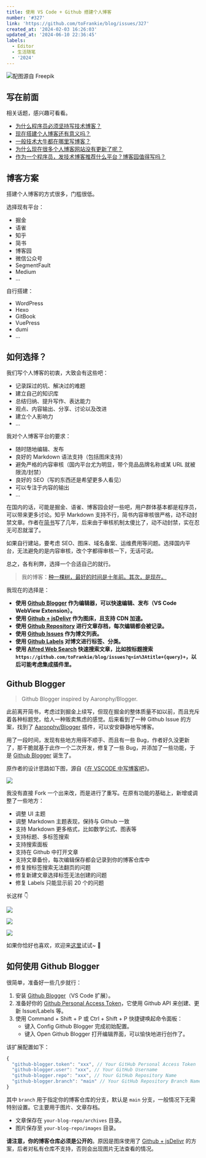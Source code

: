 ```yaml
---
title: 使用 VS Code + Github 搭建个人博客
number: '#327'
link: 'https://github.com/toFrankie/blog/issues/327'
created_at: '2024-02-03 16:26:03'
updated_at: '2024-06-10 22:36:45'
labels:
  - Editor
  - 生活随笔
  - '2024'
---
```


![配图源自 Freepik](https://cdn.jsdelivr.net/gh/toFrankie/blog@main/images/2024/2/1706956091868.jpg)

## 写在前面

相关话题，感兴趣可看看。

- [为什么程序员必须坚持写技术博客？](https://www.zhihu.com/question/624259381)
- [现在搭建个人博客还有意义吗？](https://www.zhihu.com/question/359954102)
- [一般技术大牛都在哪里写博客？](https://www.zhihu.com/question/22795144)
- [为什么现在很多个人博客网站没有更新了呢？](https://www.zhihu.com/question/656111884)
- [作为一个程序员，发技术博客推荐什么平台？博客园值得写吗？](https://www.zhihu.com/question/652884046)

## 博客方案

搭建个人博客的方式很多，门槛很低。

选择现有平台：

- 掘金
- 语雀
- 知乎
- 简书
- 博客园
- 微信公众号
- SegmentFault
- Medium
- ...

自行搭建：

- WordPress
- Hexo
- GitBook
- VuePress
- dumi
- ...

## 如何选择？

我们写个人博客的初衷，大致会有这些吧：

- 记录踩过的坑、解决过的难题
- 建立自己的知识库
- 总结归纳、提升写作、表达能力
- 观点、内容输出、分享、讨论以及改进
- 建立个人影响力
- ...

我对个人博客平台的要求：

- 随时随地编辑、发布
- 良好的 Markdown 语法支持（包括图床支持）
- 避免严格的内容审核（国内平台尤为明显，带个竞品品牌名称或某 URL 就被限流/封禁）
- 良好的 SEO（写的东西还是希望更多人看见）
- 可以专注于内容的输出
- ...

在国内的话，可能是掘金、语雀、博客园会好一些吧，用户群体基本都是程序员，可以带来更多讨论。知乎 Markdown 支持不行，简书内容审核很严格，动不动封禁文章。作者在[简书](https://www.jianshu.com/u/f4dac74bd955)写了几年，后来由于审核机制太傻比了，动不动封禁，实在忍无可忍就溜了。

如果自行建站，要考虑 SEO、图床、域名备案、运维费用等问题。选择国内平台，无法避免的是内容审核，改个字都得审核一下，无话可说。

总之，各有利弊，选择一个合适自己的就行。

> 我的博客：[种一棵树，最好的时间是十年前。其次，是现在。](https://github.com/toFrankie/blog)

我现在的选择是：

- **使用 [Github Blogger](https://marketplace.visualstudio.com/items?itemName=Frankie.github-blogger) 作为编辑器，可以快速编辑、发布（VS Code WebView Extension）。**
- **使用 [Github + jsDelivr](https://www.jsdelivr.com/?docs=gh) 作为图床，且支持 CDN 加速。**
- **使用 [Github Repository](https://github.com/toFrankie/blog) 进行文章存档，每次编辑都会被记录。**
- **使用 [Github Issues](https://github.com/toFrankie/blog/issues) 作为博文列表。**
- **使用 [Github Labels](https://github.com/toFrankie/blog/labels) 对博文进行标签、分类。**
- **使用 [Alfred Web Search](https://www.alfredapp.com/help/features/web-search/) 快速搜索文章，比如按标题搜索 `https://github.com/toFrankie/blog/issues?q=in%3Atitle+{query}+`，以后可能考虑集成插件里。**

## Github Blogger

> Github Blogger inspired by Aaronphy/Blogger.

此前离开简书，考虑过到掘金上续写，但现在掘金的整体质量不如以前，而且充斥着各种标题党，给人一种贩卖焦虑的感觉。后来看到了一种 Github Issue 的方案，找到了 [Aaronphy/Blogger](https://github.com/Aaronphy/Blogger) 插件，可以安安静静地写博客。

用了一段时间，发现有些地方用得不顺手、而且有一些 Bug，作者好久没更新了，那干脆就基于此作一个二次开发，修复了一些 Bug，并添加了一些功能，于是 [Github Blogger](https://github.com/toFrankie/github-blogger) 诞生了。

原作者的设计思路如下图，源自《[在 VSCODE 中写博客吧](https://zhuanlan.zhihu.com/p/358347337)》。

![](https://cdn.jsdelivr.net/gh/toFrankie/blog@main/images/2024/2/1706953309265.png)

我没有直接 Fork 一个出来改，而是进行了重写。在原有功能的基础上，新增或调整了一些地方：

- 调整 UI 主题
- 调整 Markdown 主题表现，保持与 Github 一致
- 支持 Markdown 更多格式，比如数学公式、图表等
- 支持标题、多标签搜索
- 支持搜索面板
- 支持在 Github 中打开文章
- 支持文章备份，每次编辑保存都会记录到你的博客仓库中
- 修复按标签搜索无法翻页的问题
- 修复新建文章选择标签无法创建的问题
- 修复 Labels 只能显示前 20 个的问题

长这样 👇

![](https://cdn.jsdelivr.net/gh/toFrankie/blog@main/images/2024/2/1706954692789.png)

![](https://cdn.jsdelivr.net/gh/toFrankie/blog@main/images/2024/2/1706954716063.png)

![](https://cdn.jsdelivr.net/gh/toFrankie/blog@main/images/2024/2/1706954736043.png)

如果你恰好也喜欢，欢迎来[这里](https://github.com/toFrankie/github-blogger)试试~ 👋

## 如何使用 Github Blogger

很简单，准备好一些几步就行：

1. 安装 [Github Blogger](https://marketplace.visualstudio.com/items?itemName=Frankie.github-blogger)（VS Code 扩展）。
2. 准备好你的 [Github Personal Access Token](https://docs.github.com/zh/authentication/keeping-your-account-and-data-secure/managing-your-personal-access-tokens)，它使用 Github API 来创建、更新 Issue/Labels 等。
3. 使用 Command + Shift + P 或 Ctrl + Shift + P 快捷键唤起命令面板：
    - 键入 Config Github Blogger 完成初始配置。
    - 键入 Open Github Blogger 打开编辑界面，可以愉快地进行创作了。

该扩展配置如下：

```js
{
  "github-blogger.token": "xxx", // Your GitHub Personal Access Token
  "github-blogger.user": "xxx", // Your GitHub Username
  "github-blogger.repo": "xxx", // Your GitHub Repository Name
  "github-blogger.branch": "main" // Your GitHub Repository Branch Name
}
```

其中 `branch` 用于指定你的博客仓库的分支，默认是 `main` 分支，一般情况下无需特别设置。它主要用于图片、文章存档。

- 文章保存在 `your-blog-repo/archives` 目录。
- 图片保存至 `your-blog-repo/images` 目录。

**请注意，你的博客仓库必须是公开的**。原因是图床使用了 [Github + jsDelivr](https://www.jsdelivr.com/?docs=gh) 的方案，后者对私有仓库不支持，否则会出现图片无法查看的情况。

<!--

## 写一个 VS Code WebView Extension 需要注意什么？

1. 使用 Yo Code 生成模板（[详见](https://github.com/Microsoft/vscode-generator-code)）。
2. 本地调试，主要配置 `launch.json` 和 `tasks.json` 以便本地开发/调试插件。
    - [Launch configurations](https://code.visualstudio.com/docs/editor/debugging#_launch-configurations)
    - [Integrate with External Tools via Tasks](https://code.visualstudio.com/docs/editor/tasks#vscode)

3. 开发
    - 打包选型
    - 热更新

4. 打包
5. 发布

未完待续...

-->
